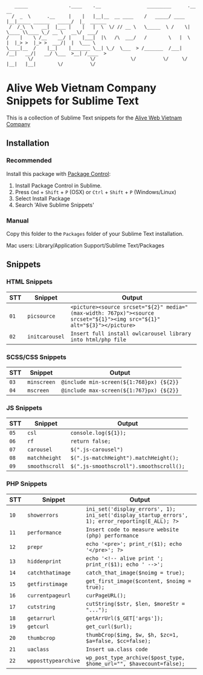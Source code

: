 ```
   _____               .____    .__                 _________      .__                      __          
  /  _  \      .__     |    |   |__|__  __ ____    /   _____/ ____ |__|_____ ______   _____/  |_  ______
 /  /_\  \   __|  |___ |    |   |  \  \/ // __ \   \_____  \ /    \|  \____ \\____ \_/ __ \   __\/  ___/
/    |    \ /__    __/ |    |___|  |\   /\  ___/   /        \   |  \  |  |_> >  |_> >  ___/|  |  \___ \ 
\____|__  /    |__|    |_______ \__| \_/  \___  > /_______  /___|  /__|   __/|   __/ \___  >__| /____  >
        \/                     \/             \/          \/     \/   |__|   |__|        \/          \/ 
```

Alive Web Vietnam Company Snippets for Sublime Text
================================================

This is a collection of Sublime Text snippets for the [Alive Web Vietnam Company](https://alive-web.vn/)

## Installation

### Recommended

Install this package with [Package Control](https://sublime.wbond.net/):
1. Install Package Control in Sublime.
2. Press `Cmd` + `Shift` + `P` (OSX) or `Ctrl` + `Shift` + `P` (Windows/Linux)
3. Select Install Package
4. Search 'Alive Sublime Snippets'

### Manual

Copy this folder to the `Packages` folder of your Sublime Text installation.

Mac users: Library/Application Support/Sublime Text/Packages

## Snippets

### HTML Snippets
|STT|Snippet|Output|
|-------|-------|------|
| `01` | `picsource` | `<picture><source srcset="${2}" media="(max-width: 767px)"><source srcset="${1}"><img src="${1}" alt="${3}"></picture>` |
| `02` | `initcarousel` | `Insert full install owlcarousel library into html/php file` |


### SCSS/CSS Snippets
|STT|Snippet|Output|
|-------|-------|------|
| `03` | `minscreen` | `@include min-screen(${1:768}px) {${2}}` |
| `04` | `mscreen` | `@include max-screen(${1:767}px) {${2}}` |


### JS Snippets
|STT|Snippet|Output|
|-------|-------|------|
| `05` | `csl` | `console.log(${1});` |
| `06` | `rf` | `return false;` |
| `07` | `carousel` | `$(".js-carousel")` |
| `08` | `matchheight` | `$(".js-matchHeight").matchHeight();` |
| `09` | `smoothscroll` | `$(".js-smoothscroll").smoothscroll();` |


### PHP Snippets
|STT|Snippet|Output|
|-------|-------|------|
| `10` | `showerrors` | `ini_set('display_errors', 1); ini_set('display_startup_errors', 1); error_reporting(E_ALL); ?>` |
| `11` | `performance` | `Insert code to measure website (php) performance` |
| `12` | `prepr` | `echo '<pre>'; print_r($1); echo '</pre>'; ?>` |
| `13` | `hiddenprint` | `echo '<!-- alive print '; print_r($1); echo ' -->';` |
| `14` | `catchthatimage` | `catch_that_image($noimg = true);` |
| `15` | `getfirstimage` | `get_first_image($content, $noimg = true);` |
| `16` | `currentpageurl` | `curPageURL();` |
| `17` | `cutstring` | `cutString($str, $len, $moreStr = "...");` |
| `18` | `getarrurl` | `getArrUrl($_GET['args']);` |
| `19` | `getcurl` | `get_curl($url);` |
| `20` | `thumbcrop` | `thumbCrop($img, $w, $h, $zc=1, $a=false, $cc=false);` |
| `21` | `uaclass` | `Insert ua.class code` |
| `22` | `wpposttypearchive` | `wp_post_type_archive($post_type, $home_url="", $havecount=false);` |
